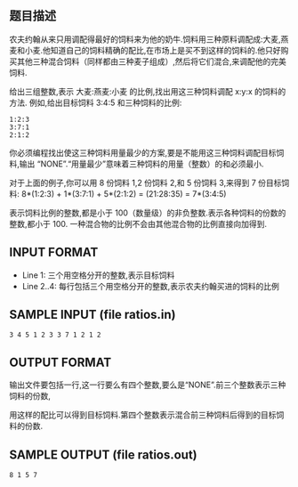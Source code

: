## 题目描述

农夫约翰从来只用调配得最好的饲料来为他的奶牛.饲料用三种原料调配成:大麦,燕麦和小麦.他知道自己的饲料精确的配比,在市场上是买不到这样的饲料的.他只好购买其他三种混合饲料（同样都由三种麦子组成）,然后将它们混合,来调配他的完美饲料.

给出三组整数,表示 大麦:燕麦:小麦 的比例,找出用这三种饲料调配 x:y:x 的饲料的方法. 例如,给出目标饲料 3:4:5 和三种饲料的比例: 

```
1:2:3
3:7:1
2:1:2
```
你必须编程找出使这三种饲料用量最少的方案,要是不能用这三种饲料调配目标饲料,输出 “NONE”.“用量最少”意味着三种饲料的用量（整数）的和必须最小.

对于上面的例子,你可以用 8 份饲料 1,2 份饲料 2,和 5 份饲料 3,来得到 7 份目标饲料: 8*(1:2:3) + 1*(3:7:1) + 5*(2:1:2) = (21:28:35) = 7*(3:4:5)

表示饲料比例的整数,都是小于 100（数量级）的非负整数.表示各种饲料的份数的整数,都小于 100.  一种混合物的比例不会由其他混合物的比例直接向加得到.

## INPUT FORMAT

- Line 1: 三个用空格分开的整数,表示目标饲料
- Line 2..4: 每行包括三个用空格分开的整数,表示农夫约翰买进的饲料的比例

## SAMPLE INPUT (file ratios.in)
```
3 4 5 1 2 3 3 7 1 2 1 2
```
## OUTPUT FORMAT

输出文件要包括一行,这一行要么有四个整数,要么是“NONE”.前三个整数表示三种饲料的份数,

用这样的配比可以得到目标饲料.第四个整数表示混合前三种饲料后得到的目标饲料的份数.

## SAMPLE OUTPUT (file ratios.out)

```
8 1 5 7
```
